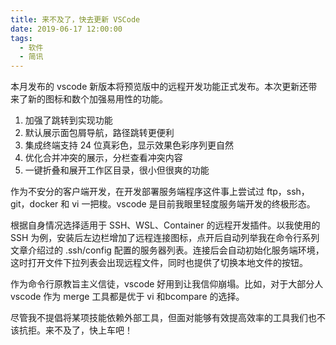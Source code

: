 ```yaml
---
title: 来不及了，快去更新 VSCode
date: 2019-06-17 12:00:00
tags:
  - 软件
  - 简讯
---
```


本月发布的 vscode 新版本将预览版中的远程开发功能正式发布。本次更新还带来了新的图标和数个加强易用性的功能。 

1. 加强了跳转到实现功能
2. 默认展示面包屑导航，路径跳转更便利
3. 集成终端支持 24 位真彩色，显示效果色彩序列更自然
4. 优化合并冲突的展示，分栏查看冲突内容
5. 一键折叠和展开工作区目录，很小但很爽的功能

作为不安分的客户端开发，在开发部署服务端程序这件事上尝试过 ftp，ssh，git，docker 和 vi 一把梭。vscode 是目前我眼里轻度服务端开发的终极形态。 

根据自身情况选择适用于 SSH、WSL、Container 的远程开发插件。以我使用的 SSH 为例，安装后左边栏增加了远程连接图标，点开后自动列举我在命令行系列文章介绍过的 .ssh/config 配置的服务器列表。连接后会自动初始化服务端环境，这时打开文件下拉列表会出现远程文件，同时也提供了切换本地文件的按钮。 

作为命令行原教旨主义信徒，vscode 好用到让我信仰崩塌。比如，对于大部分人vscode 作为 merge 工具都是优于 vi 和bcompare 的选择。 

尽管我不提倡将某项技能依赖外部工具，但面对能够有效提高效率的工具我们也不该抗拒。来不及了，快上车吧！